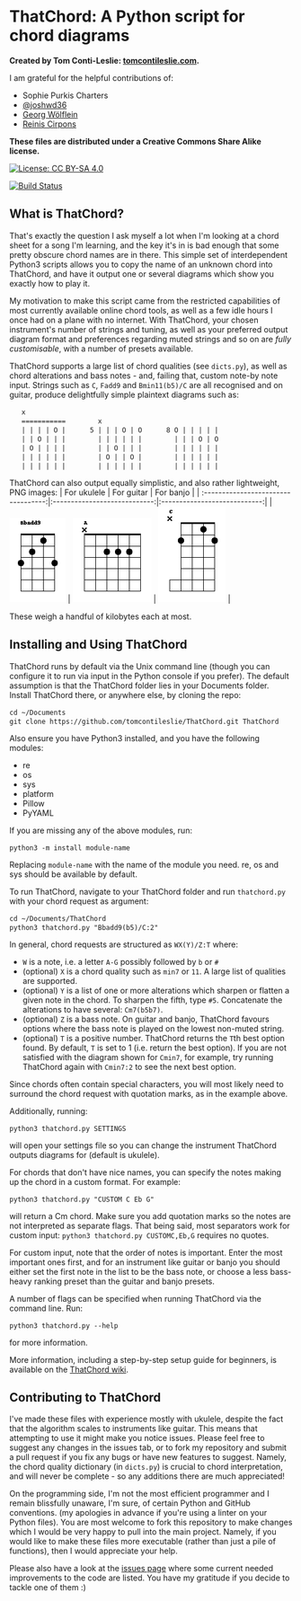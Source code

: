 # ThatChord: A Python script for chord diagrams

**Created by Tom Conti-Leslie: [tomcontileslie.com](http://tomcontileslie.com).**

I am grateful for the helpful contributions of:

- Sophie Purkis Charters
- [@joshwd36](https://github.com/joshwd36)
- [Georg Wölflein](https://github.com/georgw777)
- [Reinis Cirpons](https://github.com/reiniscirpons)

**These files are distributed under a Creative Commons Share Alike license.**

[![License: CC BY-SA 4.0](https://licensebuttons.net/l/by-sa/4.0/80x15.png)](https://creativecommons.org/licenses/by-sa/4.0/)

[![Build Status](https://travis-ci.com/tomcontileslie/ThatChord.svg?branch=master)](https://travis-ci.com/tomcontileslie/ThatChord)

## What is ThatChord?

That's exactly the question I ask myself a lot when I'm looking at a chord sheet for a song I'm learning, and the key it's in is bad
enough that some pretty obscure chord names are in there. This simple set of interdependent Python3 scripts allows you to copy
the name of an unknown chord into ThatChord, and have it output one or several diagrams which show you exactly how to play it.

My motivation to make this script came from the restricted capabilities of most currently available online chord tools, as well as a few idle hours
I once had on a plane with no internet. With ThatChord, your chosen instrument's number of strings and tuning, as well as your preferred output 
diagram format and preferences regarding muted strings and so on are *fully customisable*, with a number of presets available.

ThatChord supports a large list of chord qualities (see `dicts.py`), as well as chord alterations and bass notes - and, failing that, custom note-by note input. 
Strings such as `C`, `Fadd9` and `Bmin11(b5)/C` are all recognised and on guitar, produce delightfully simple plaintext diagrams such as:
```
   x
   ===========        x           
   | | | | O |      5 | | | O | O      8 O | | | | | 
   | | O | | |        | | | | | |        | | | O | O 
   | O | | | |        | | O | | |        | | | | | | 
   | | | | | |        | O | | O |        | | | | | | 
   | | | | | |        | | | | | |        | | | | | |  
```
ThatChord can also output equally simplistic, and also rather lightweight, PNG images:
| For ukulele                         |  For guitar                  | For banjo                    |
| :----------------------------------:|:----------------------------:|:----------------------------:|
| ![](diagrams/example01.png)         | ![](diagrams/example03.png)  | ![](diagrams/example04.png)  |

These weigh a handful of kilobytes each at most.

## Installing and Using ThatChord

ThatChord runs by default via the Unix command line (though you can configure it to run via input
in the Python console if you prefer).
The default assumption is that the ThatChord folder lies in your Documents folder.
Install ThatChord there, or anywhere else, by cloning the repo:
```
cd ~/Documents
git clone https://github.com/tomcontileslie/ThatChord.git ThatChord
```
Also ensure you have Python3 installed, and you have the following modules:
- re
- os
- sys
- platform
- Pillow
- PyYAML

If you are missing any of the above modules, run:
```
python3 -m install module-name
```
Replacing `module-name` with the name of the module you need. re, os and sys should be available by default.

To run ThatChord, navigate to your ThatChord folder and run `thatchord.py` with your chord request as argument:
```
cd ~/Documents/ThatChord
python3 thatchord.py "Bbadd9(b5)/C:2"
```
In general, chord requests are structured as `WX(Y)/Z:T` where:
- `W` is a note, i.e. a letter `A-G` possibly followed by `b` or `#`
- (optional) `X` is a chord quality such as  `min7` or `11`. A large list of qualities are supported.
- (optional) `Y` is a list of one or more alterations which sharpen or flatten a given note in the chord.
  To sharpen the fifth, type `#5`. Concatenate the alterations to have several: `Cm7(b5b7)`.
- (optional) `Z` is a bass note. On guitar and banjo, ThatChord favours options where the bass note is
  played on the lowest non-muted string.
- (optional) `T` is a positive number. ThatChord returns the `T`th best option found. By default, `T` is set to 1
  (i.e. return the best option). If you are not satisfied with the diagram shown for `Cmin7`, for example, try
  running ThatChord again with `Cmin7:2` to see the next best option.
  
Since chords often contain special characters, you will most likely need to surround the chord request with
quotation marks, as in the example above.

Additionally, running:
```
python3 thatchord.py SETTINGS
```
will open your settings file so you can change the instrument ThatChord outputs diagrams for (default is ukulele).

For chords that don't have nice names, you can specify the notes making up the chord in a custom format. For example:
```
python3 thatchord.py "CUSTOM C Eb G"
```
will return a Cm chord. Make sure you add quotation marks so the notes are not interpreted as separate flags. That
being said, most separators work for custom input: `python3 thatchord.py CUSTOMC,Eb,G` requires no quotes.

For custom input, note that the order of notes is important. Enter the most important ones first, and for an instrument
like guitar or banjo you should either set the first note in the list to be the bass note, or choose a less bass-heavy
ranking preset than the guitar and banjo presets.

A number of flags can be specified when running ThatChord via the command line. Run:
```
python3 thatchord.py --help
```
for more information.

More information, including a step-by-step setup guide for beginners, is available
on the [ThatChord wiki](https://github.com/tomcontileslie/ThatChord/wiki).

## Contributing to ThatChord

I've made these files with experience mostly with ukulele, despite the fact that the algorithm scales to instruments like guitar.
This means that attempting to use it might make you notice issues. Please feel free to suggest any changes in the issues tab, or to
fork my repository and submit a pull request if you fix any bugs or have new features to suggest. Namely, the chord quality dictionary
(in `dicts.py`) is crucial to chord interpretation, and will never be complete - so any additions there are much appreciated!

On the programming side, I'm not the most efficient programmer and I remain blissfully unaware, I'm sure, of certain Python and GitHub conventions.
(my apologies in advance if you're using a linter on your Python files). You are most welcome to fork this repository to make changes which I would
be very happy to pull into the main project. Namely, if you would like to make these files more executable (rather than just a pile of
functions), then I would appreciate your help.

Please also have a look at the [issues page](https://github.com/tomcontileslie/ThatChord/issues) where some current needed improvements to the code
are listed. You have my gratitude if you decide to tackle one of them :)
